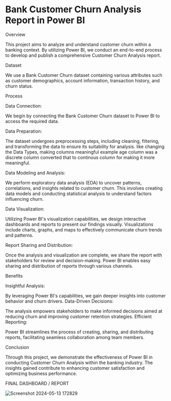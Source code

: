 # Bank Customer Churn Analysis Report in Power BI

Overview

This project aims to analyze and understand customer churn within a banking context. By utilizing Power BI, we conduct an end-to-end process to develop and publish a comprehensive Customer Churn Analysis report.

Dataset

We use a Bank Customer Churn dataset containing various attributes such as customer demographics, account information, transaction history, and churn status.

Process

  Data Connection: 
  
  We begin by connecting the Bank Customer Churn dataset to Power BI to access the required data.

  Data Preparation: 
  
  The dataset undergoes preprocessing steps, including cleaning, filtering, and transforming the data to ensure its suitability for analysis. like changing the Data Types, making columns meaningful example age column was a discrete column converted that to continous column for making it more meaningful.

  Data Modeling and Analysis: 
  
  We perform exploratory data analysis (EDA) to uncover patterns, correlations, and insights related to customer churn. This involves creating data models and conducting statistical analysis to understand factors influencing churn.

  Data Visualization: 
  
  Utilizing Power BI's visualization capabilities, we design interactive dashboards and reports to present our findings visually. Visualizations include charts, graphs, and maps to effectively communicate churn trends and patterns.

  Report Sharing and Distribution: 
  
  Once the analysis and visualization are complete, we share the report with stakeholders for review and decision-making. Power BI enables easy sharing and distribution of reports through various channels.

Benefits

  Insightful Analysis: 
  
  By leveraging Power BI's capabilities, we gain deeper insights into customer behavior and churn drivers.
  Data-Driven Decisions: 
  
  The analysis empowers stakeholders to make informed decisions aimed at reducing churn and improving customer retention strategies.
  Efficient Reporting: 
  
  Power BI streamlines the process of creating, sharing, and distributing reports, facilitating seamless collaboration among team members.
  
Conclusion

  Through this project, we demonstrate the effectiveness of Power BI in conducting Customer Churn Analysis within the banking industry. The insights gained contribute to enhancing customer satisfaction and optimizing business performance.
  
FINAL DASHBOARD / REPORT

![Screenshot 2024-05-13 172829](https://github.com/akramkhn/Customer-Churn-Analysis/assets/100274605/112053a5-90a3-4e0e-a3c4-5196beebc4da)


